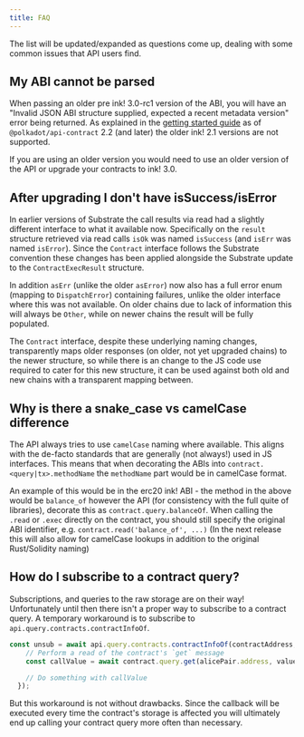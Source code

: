 ```yaml
---
title: FAQ
---
```


The list will be updated/expanded as questions come up, dealing with some common issues that API users find.


## My ABI cannot be parsed

When passing an older pre ink! 3.0-rc1 version of the ABI, you will have an "Invalid JSON ABI structure supplied, expected a recent metadata version" error being returned. As explained in the [getting started guide](start/install.md) as of `@polkadot/api-contract` 2.2 (and later) the older ink! 2.1 versions are not supported.

If you are using an older version you would need to use an older version of the API or upgrade your contracts to ink! 3.0.


## After upgrading I don't have isSuccess/isError

In earlier versions of Substrate the call results via read had a slightly different interface to what it available now. Specifically on the `result` structure retrieved via read calls `isOk` was named `isSuccess` (and `isErr` was named `isError`). Since the `Contract` interface follows the Substrate convention these changes has been applied alongside the Substrate update to the `ContractExecResult` structure.

In addition `asErr` (unlike the older `asError`) now also has a full error enum (mapping to `DispatchError`) containing failures, unlike the older interface where this was not available. On older chains due to lack of information this will always be `Other`, while on newer chains the result will be fully populated.

The `Contract` interface, despite these underlying naming changes, transparently maps older responses (on older, not yet upgraded chains) to the newer structure, so while there is an change to the JS code use required to cater for this new structure, it can be used against both old and new chains with a transparent mapping between.


## Why is there a snake_case vs camelCase difference

The API always tries to use `camelCase` naming where available. This aligns with the de-facto standards that are generally (not always!) used in JS interfaces. This means that when decorating the ABIs into `contract.<query|tx>.methodName` the `methodName` part would be in camelCase format.

An example of this would be in the erc20 ink! ABI - the method in the above would be `balance_of` however the API (for consistency with the full quite of libraries), decorate this as `contract.query.balanceOf`. When calling the `.read` or `.exec` directly on the contract, you should still specify the original ABI identifier, e.g. `contract.read('balance_of', ...)` (In the next release this will also allow for camelCase lookups in addition to the original Rust/Solidity naming)


## How do I subscribe to a contract query?

Subscriptions, and queries to the raw storage are on their way! Unfortunately until then there isn't a proper way to subscribe to a contract query. A temporary workaround is to subscribe to `api.query.contracts.contractInfoOf`.

```javascript
const unsub = await api.query.contracts.contractInfoOf(contractAddress, async () => {
    // Perform a read of the contract's `get` message
    const callValue = await contract.query.get(alicePair.address, value, gasLimit);

    // Do something with callValue
  });
```

But this workaround is not without drawbacks. Since the callback will be executed every time the contract's storage is affected you will ultimately end up calling your contract query more often than necessary.
